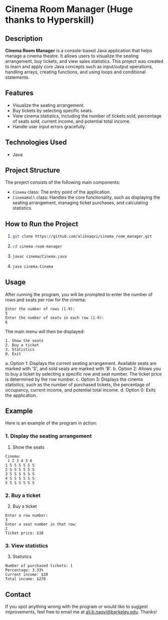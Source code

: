 # Cinema Room Manager (Huge thanks to Hyperskill)

## Description

**Cinema Room Manager** is a console-based Java application that helps manage a cinema theatre. It allows users to visualize the seating arrangement, buy tickets, and view sales statistics. This project was created to learn and apply core Java concepts such as input/output operations, handling arrays, creating functions, and using loops and conditional statements.

## Features

- Visualize the seating arrangement.
- Buy tickets by selecting specific seats.
- View cinema statistics, including the number of tickets sold, percentage of seats sold, current income, and potential total income.
- Handle user input errors gracefully.

## Technologies Used

- Java

## Project Structure

The project consists of the following main components:

- `Cinema` class: The entry point of the application.
- `CinemaHall` class: Handles the core functionality, such as displaying the seating arrangement, managing ticket purchases, and calculating statistics.

## How to Run the Project

1. ```bash
   git clone https://github.com/alibnaqvi/cinema_room_manager.git
   ```

2. ```bash
   cd cinema-room-manager
   ```

3. ```bash
   javac cinema/Cinema.java
   ```

4. ```bash
   java cinema.Cinema
   ```

## Usage 

After running the program, you will be prompted to enter the number of rows and seats per row for the cinema:

```
Enter the number of rows (1-9):
5
Enter the number of seats in each row (1-9):
6
```

The main menu will then be displayed:

```
1. Show the seats
2. Buy a ticket
3. Statistics
0. Exit
```

a. Option 1: Displays the current seating arrangement. Available seats are marked with 'S', and sold seats are marked with 'B'.
b. Option 2: Allows you to buy a ticket by selecting a specific row and seat number. The ticket price is determined by the row number.
c. Option 3: Displays the cinema statistics, such as the number of purchased tickets, the percentage of occupancy, current income, and potential total income.
d. Option 0: Exits the application.

## Example

Here is an example of the program in action:

### 1. Display the seating arrangement

1. Show the seats

```
Cinema:
 1 2 3 4 5 6 
1 S S S S S S 
2 S S S S S S 
3 S S S S S S 
4 S S S S S S 
5 S S S S S S 
```

### 2. Buy a ticket

2. Buy a ticket

```
Enter a row number:
3
Enter a seat number in that row:
2
Ticket price: $10
```

### 3. View statistics

3. Statistics

```
Number of purchased tickets: 1
Percentage: 3.33%
Current income: $10
Total income: $270
```

## Contact

If you spot anything wrong with the program or would like to suggest improvements, feel free to email me at ali.b.naqvi@berkeley.edu. Thanks!
 

